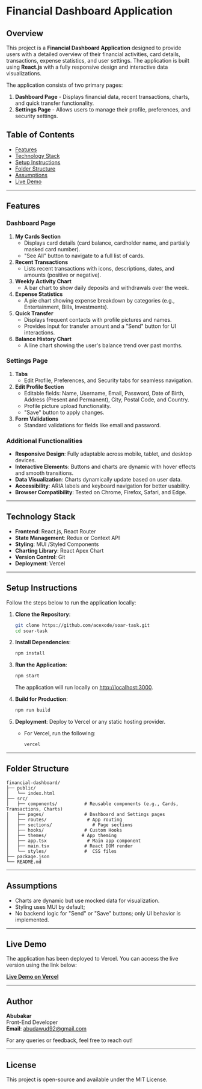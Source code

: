 # Financial Dashboard Application

## Overview
This project is a **Financial Dashboard Application** designed to provide users with a detailed overview of their financial activities, card details, transactions, expense statistics, and user settings. The application is built using **React.js** with a fully responsive design and interactive data visualizations.

The application consists of two primary pages:
1. **Dashboard Page** - Displays financial data, recent transactions, charts, and quick transfer functionality.
2. **Settings Page** - Allows users to manage their profile, preferences, and security settings.

## Table of Contents
- [Features](#features)
- [Technology Stack](#technology-stack)
- [Setup Instructions](#setup-instructions)
- [Folder Structure](#folder-structure)
- [Assumptions](#assumptions)
- [Live Demo](#live-demo)

---

## Features

### **Dashboard Page**
1. **My Cards Section**
   - Displays card details (card balance, cardholder name, and partially masked card number).
   - "See All" button to navigate to a full list of cards.
2. **Recent Transactions**
   - Lists recent transactions with icons, descriptions, dates, and amounts (positive or negative).
3. **Weekly Activity Chart**
   - A bar chart to show daily deposits and withdrawals over the week.
4. **Expense Statistics**
   - A pie chart showing expense breakdown by categories (e.g., Entertainment, Bills, Investments).
5. **Quick Transfer**
   - Displays frequent contacts with profile pictures and names.
   - Provides input for transfer amount and a "Send" button for UI interactions.
6. **Balance History Chart**
   - A line chart showing the user's balance trend over past months.

### **Settings Page**
1. **Tabs**
   - Edit Profile, Preferences, and Security tabs for seamless navigation.
2. **Edit Profile Section**
   - Editable fields: Name, Username, Email, Password, Date of Birth, Address (Present and Permanent), City, Postal Code, and Country.
   - Profile picture upload functionality.
   - "Save" button to apply changes.
3. **Form Validations**
   - Standard validations for fields like email and password.

### **Additional Functionalities**
- **Responsive Design**: Fully adaptable across mobile, tablet, and desktop devices.
- **Interactive Elements**: Buttons and charts are dynamic with hover effects and smooth transitions.
- **Data Visualization**: Charts dynamically update based on user data.
- **Accessibility**: ARIA labels and keyboard navigation for better usability.
- **Browser Compatibility**: Tested on Chrome, Firefox, Safari, and Edge.

---

## Technology Stack
- **Frontend**: React.js, React Router
- **State Management**: Redux or Context API
- **Styling**: MUI /Styled Components
- **Charting Library**: React Apex Chart
- **Version Control**: Git
- **Deployment**: Vercel

---

## Setup Instructions

Follow the steps below to run the application locally:

1. **Clone the Repository**:
   ```bash
   git clone https://github.com/acexode/soar-task.git
   cd soar-task
   ```

2. **Install Dependencies**:
   ```bash
   npm install
   ```

3. **Run the Application**:
   ```bash
   npm start
   ```
   The application will run locally on [http://localhost:3000](http://localhost:3000).

4. **Build for Production**:
   ```bash
   npm run build
   ```

5. **Deployment**:
   Deploy to Vercel or any static hosting provider. 
   - For Vercel, run the following:
     ```bash
     vercel
     ```

---

## Folder Structure

```
financial-dashboard/
├── public/
│   └── index.html
├── src/
│   ├── components/          # Reusable components (e.g., Cards, Transactions, Charts)
│   ├── pages/               # Dashboard and Settings pages
│   ├── routes/               # App routing
│   ├── sections/               # Page sections
│   ├── hooks/               # Custom Hooks
│   ├── themes/             # App theming
│   ├── app.tsx               # Main app component
│   ├── main.tsx             # React DOM render
│   └── styles/              #  CSS files
├── package.json
└── README.md
```

---

## Assumptions
- Charts are dynamic but use mocked data for visualization.
- Styling uses MUI by default;
- No backend logic for "Send" or "Save" buttons; only UI behavior is implemented.

---

## Live Demo
The application has been deployed to Vercel. You can access the live version using the link below:

**[Live Demo on Vercel](<https://soar-task-delta.vercel.app/>)**

---

## Author
**Abubakar**  
Front-End Developer  
**Email**: abudawud92@gmail.com

For any queries or feedback, feel free to reach out!

---

## License
This project is open-source and available under the MIT License.
